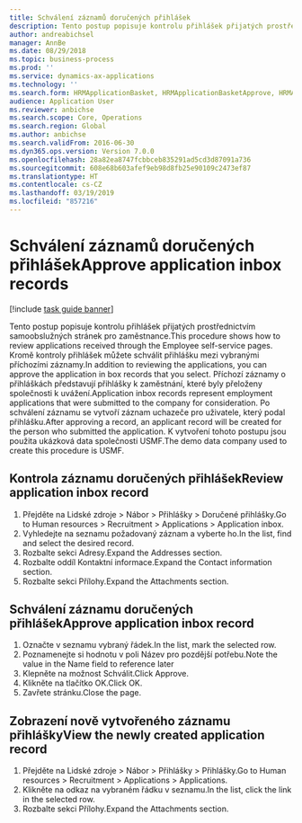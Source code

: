```yaml
---
title: Schválení záznamů doručených přihlášek
description: Tento postup popisuje kontrolu přihlášek přijatých prostřednictvím samoobslužných stránek pro zaměstnance.
author: andreabichsel
manager: AnnBe
ms.date: 08/29/2018
ms.topic: business-process
ms.prod: ''
ms.service: dynamics-ax-applications
ms.technology: ''
ms.search.form: HRMApplicationBasket, HRMApplicationBasketApprove, HRMApplication
audience: Application User
ms.reviewer: anbichse
ms.search.scope: Core, Operations
ms.search.region: Global
ms.author: anbichse
ms.search.validFrom: 2016-06-30
ms.dyn365.ops.version: Version 7.0.0
ms.openlocfilehash: 28a82ea8747fcbbceb835291ad5cd3d87091a736
ms.sourcegitcommit: 608e68b603afef9eb98d8fb25e90109c2473ef87
ms.translationtype: HT
ms.contentlocale: cs-CZ
ms.lasthandoff: 03/19/2019
ms.locfileid: "857216"
---
```

# <a name="approve-application-inbox-records"></a><span data-ttu-id="116de-103">Schválení záznamů doručených přihlášek</span><span class="sxs-lookup"><span data-stu-id="116de-103">Approve application inbox records</span></span>

[!include [task guide banner](../../includes/task-guide-banner.md)]

<span data-ttu-id="116de-104">Tento postup popisuje kontrolu přihlášek přijatých prostřednictvím samoobslužných stránek pro zaměstnance.</span><span class="sxs-lookup"><span data-stu-id="116de-104">This procedure shows how to review applications received through the Employee self-service pages.</span></span> <span data-ttu-id="116de-105">Kromě kontroly přihlášek můžete schválit přihlášku mezi vybranými příchozími záznamy.</span><span class="sxs-lookup"><span data-stu-id="116de-105">In addition to reviewing the applications, you can approve the application in box records that you select.</span></span> <span data-ttu-id="116de-106">Příchozí záznamy o přihláškách představují přihlášky k zaměstnání, které byly přeloženy společnosti k uvážení.</span><span class="sxs-lookup"><span data-stu-id="116de-106">Application inbox records represent employment applications that were submitted to the company for consideration.</span></span> <span data-ttu-id="116de-107">Po schválení záznamu se vytvoří záznam uchazeče pro uživatele, který podal přihlášku.</span><span class="sxs-lookup"><span data-stu-id="116de-107">After approving a record, an applicant record will be created for the person who submitted the application.</span></span> <span data-ttu-id="116de-108">K vytvoření tohoto postupu jsou použita ukázková data společnosti USMF.</span><span class="sxs-lookup"><span data-stu-id="116de-108">The demo data company used to create this procedure is USMF.</span></span>


## <a name="review-application-inbox-record"></a><span data-ttu-id="116de-109">Kontrola záznamu doručených přihlášek</span><span class="sxs-lookup"><span data-stu-id="116de-109">Review application inbox record</span></span>
1. <span data-ttu-id="116de-110">Přejděte na Lidské zdroje > Nábor > Přihlášky > Doručené přihlášky.</span><span class="sxs-lookup"><span data-stu-id="116de-110">Go to Human resources > Recruitment > Applications > Application inbox.</span></span>
2. <span data-ttu-id="116de-111">Vyhledejte na seznamu požadovaný záznam a vyberte ho.</span><span class="sxs-lookup"><span data-stu-id="116de-111">In the list, find and select the desired record.</span></span>
3. <span data-ttu-id="116de-112">Rozbalte sekci Adresy.</span><span class="sxs-lookup"><span data-stu-id="116de-112">Expand the Addresses section.</span></span>
4. <span data-ttu-id="116de-113">Rozbalte oddíl Kontaktní informace.</span><span class="sxs-lookup"><span data-stu-id="116de-113">Expand the Contact information section.</span></span>
5. <span data-ttu-id="116de-114">Rozbalte sekci Přílohy.</span><span class="sxs-lookup"><span data-stu-id="116de-114">Expand the Attachments section.</span></span>

## <a name="approve-application-inbox-record"></a><span data-ttu-id="116de-115">Schválení záznamu doručených přihlášek</span><span class="sxs-lookup"><span data-stu-id="116de-115">Approve application inbox record</span></span>
1. <span data-ttu-id="116de-116">Označte v seznamu vybraný řádek.</span><span class="sxs-lookup"><span data-stu-id="116de-116">In the list, mark the selected row.</span></span>
2. <span data-ttu-id="116de-117">Poznamenejte si hodnotu v poli Název pro pozdější potřebu.</span><span class="sxs-lookup"><span data-stu-id="116de-117">Note the value in the Name field to reference later</span></span>
3. <span data-ttu-id="116de-118">Klepněte na možnost Schválit.</span><span class="sxs-lookup"><span data-stu-id="116de-118">Click Approve.</span></span>
4. <span data-ttu-id="116de-119">Klikněte na tlačítko OK.</span><span class="sxs-lookup"><span data-stu-id="116de-119">Click OK.</span></span>
5. <span data-ttu-id="116de-120">Zavřete stránku.</span><span class="sxs-lookup"><span data-stu-id="116de-120">Close the page.</span></span>

## <a name="view-the-newly-created-application-record"></a><span data-ttu-id="116de-121">Zobrazení nově vytvořeného záznamu přihlášky</span><span class="sxs-lookup"><span data-stu-id="116de-121">View the newly created application record</span></span>
1. <span data-ttu-id="116de-122">Přejděte na Lidské zdroje > Nábor > Přihlášky > Přihlášky.</span><span class="sxs-lookup"><span data-stu-id="116de-122">Go to Human resources > Recruitment > Applications > Applications.</span></span>
2. <span data-ttu-id="116de-123">Klikněte na odkaz na vybraném řádku v seznamu.</span><span class="sxs-lookup"><span data-stu-id="116de-123">In the list, click the link in the selected row.</span></span>
3. <span data-ttu-id="116de-124">Rozbalte sekci Přílohy.</span><span class="sxs-lookup"><span data-stu-id="116de-124">Expand the Attachments section.</span></span>

